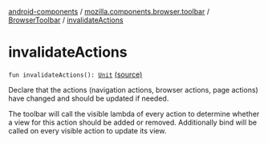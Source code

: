 [android-components](../../index.md) / [mozilla.components.browser.toolbar](../index.md) / [BrowserToolbar](index.md) / [invalidateActions](./invalidate-actions.md)

# invalidateActions

`fun invalidateActions(): `[`Unit`](https://kotlinlang.org/api/latest/jvm/stdlib/kotlin/-unit/index.html) [(source)](https://github.com/mozilla-mobile/android-components/blob/master/components/browser/toolbar/src/main/java/mozilla/components/browser/toolbar/BrowserToolbar.kt#L583)

Declare that the actions (navigation actions, browser actions, page actions) have changed and
should be updated if needed.

The toolbar will call the visible lambda of every action to determine whether a
view for this action should be added or removed. Additionally bind will be
called on every visible action to update its view.

